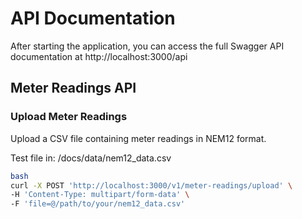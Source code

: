 # API Documentation

After starting the application, you can access the full Swagger API documentation at http://localhost:3000/api

## Meter Readings API

### Upload Meter Readings

Upload a CSV file containing meter readings in NEM12 format.

Test file in: /docs/data/nem12_data.csv

```bash
bash
curl -X POST 'http://localhost:3000/v1/meter-readings/upload' \
-H 'Content-Type: multipart/form-data' \
-F 'file=@/path/to/your/nem12_data.csv'
```
